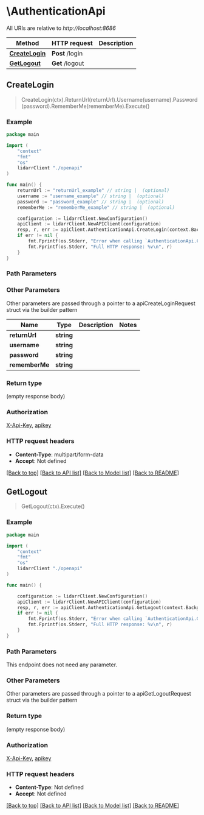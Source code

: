 # \AuthenticationApi

All URIs are relative to *http://localhost:8686*

Method | HTTP request | Description
------------- | ------------- | -------------
[**CreateLogin**](AuthenticationApi.md#CreateLogin) | **Post** /login | 
[**GetLogout**](AuthenticationApi.md#GetLogout) | **Get** /logout | 



## CreateLogin

> CreateLogin(ctx).ReturnUrl(returnUrl).Username(username).Password(password).RememberMe(rememberMe).Execute()



### Example

```go
package main

import (
    "context"
    "fmt"
    "os"
    lidarrClient "./openapi"
)

func main() {
    returnUrl := "returnUrl_example" // string |  (optional)
    username := "username_example" // string |  (optional)
    password := "password_example" // string |  (optional)
    rememberMe := "rememberMe_example" // string |  (optional)

    configuration := lidarrClient.NewConfiguration()
    apiClient := lidarrClient.NewAPIClient(configuration)
    resp, r, err := apiClient.AuthenticationApi.CreateLogin(context.Background()).ReturnUrl(returnUrl).Username(username).Password(password).RememberMe(rememberMe).Execute()
    if err != nil {
        fmt.Fprintf(os.Stderr, "Error when calling `AuthenticationApi.CreateLogin``: %v\n", err)
        fmt.Fprintf(os.Stderr, "Full HTTP response: %v\n", r)
    }
}
```

### Path Parameters



### Other Parameters

Other parameters are passed through a pointer to a apiCreateLoginRequest struct via the builder pattern


Name | Type | Description  | Notes
------------- | ------------- | ------------- | -------------
 **returnUrl** | **string** |  | 
 **username** | **string** |  | 
 **password** | **string** |  | 
 **rememberMe** | **string** |  | 

### Return type

 (empty response body)

### Authorization

[X-Api-Key](../README.md#X-Api-Key), [apikey](../README.md#apikey)

### HTTP request headers

- **Content-Type**: multipart/form-data
- **Accept**: Not defined

[[Back to top]](#) [[Back to API list]](../README.md#documentation-for-api-endpoints)
[[Back to Model list]](../README.md#documentation-for-models)
[[Back to README]](../README.md)


## GetLogout

> GetLogout(ctx).Execute()



### Example

```go
package main

import (
    "context"
    "fmt"
    "os"
    lidarrClient "./openapi"
)

func main() {

    configuration := lidarrClient.NewConfiguration()
    apiClient := lidarrClient.NewAPIClient(configuration)
    resp, r, err := apiClient.AuthenticationApi.GetLogout(context.Background()).Execute()
    if err != nil {
        fmt.Fprintf(os.Stderr, "Error when calling `AuthenticationApi.GetLogout``: %v\n", err)
        fmt.Fprintf(os.Stderr, "Full HTTP response: %v\n", r)
    }
}
```

### Path Parameters

This endpoint does not need any parameter.

### Other Parameters

Other parameters are passed through a pointer to a apiGetLogoutRequest struct via the builder pattern


### Return type

 (empty response body)

### Authorization

[X-Api-Key](../README.md#X-Api-Key), [apikey](../README.md#apikey)

### HTTP request headers

- **Content-Type**: Not defined
- **Accept**: Not defined

[[Back to top]](#) [[Back to API list]](../README.md#documentation-for-api-endpoints)
[[Back to Model list]](../README.md#documentation-for-models)
[[Back to README]](../README.md)

